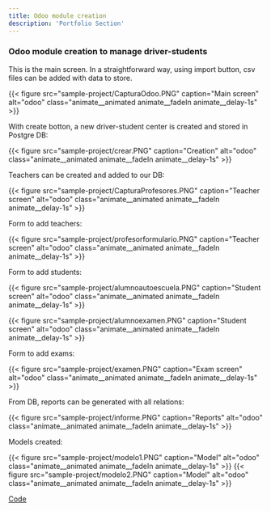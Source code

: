 ```yaml
---
title: Odoo module creation
description: 'Portfolio Section'
---
```


### Odoo module creation to manage driver-students

This is the main screen. In a straightforward way, using import button, csv files can be added with data to store.

{{< figure src="sample-project/CapturaOdoo.PNG" caption="Main screen" alt="odoo" class="animate__animated animate__fadeIn animate__delay-1s" >}}

With create botton, a new driver-student center is created and stored in Postgre DB:

{{< figure src="sample-project/crear.PNG" caption="Creation" alt="odoo" class="animate__animated animate__fadeIn animate__delay-1s" >}}

Teachers can be created and added to our DB:

{{< figure src="sample-project/CapturaProfesores.PNG" caption="Teacher screen" alt="odoo" class="animate__animated animate__fadeIn animate__delay-1s" >}}

Form to add teachers:

{{< figure src="sample-project/profesorformulario.PNG"  caption="Teacher screen" alt="odoo" class="animate__animated animate__fadeIn animate__delay-1s" >}}

Form to add students:

{{< figure src="sample-project/alumnoautoescuela.PNG"  caption="Student screen" alt="odoo" class="animate__animated animate__fadeIn animate__delay-1s"  >}}

{{< figure src="sample-project/alumnoexamen.PNG"  caption="Student screen" alt="odoo" class="animate__animated animate__fadeIn animate__delay-1s"  >}}

Form to add exams:

{{< figure src="sample-project/examen.PNG"  caption="Exam screen" alt="odoo" class="animate__animated animate__fadeIn animate__delay-1s"  >}}

From DB, reports can be generated with all relations:

{{< figure src="sample-project/informe.PNG"  caption="Reports" alt="odoo" class="animate__animated animate__fadeIn animate__delay-1s" >}}

Models created:

{{< figure src="sample-project/modelo1.PNG"  caption="Model" alt="odoo" class="animate__animated animate__fadeIn animate__delay-1s" >}}
{{< figure src="sample-project/modelo2.PNG"  caption="Model" alt="odoo" class="animate__animated animate__fadeIn animate__delay-1s" >}}


[Code](https://www.dropbox.com/s/hbmdv0nhi4hi06q/OdooAutoescuela-master.zip?dl=0)
